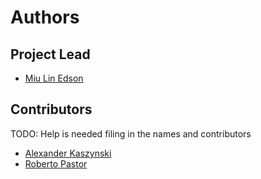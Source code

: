 # Authors

## Project Lead

* [Miu Lin Edson](https://github.com/ansys-medson)

## Contributors

TODO: Help is needed filing in the names and contributors

* [Alexander Kaszynski](https://github.com/akaszynski)
* [Roberto Pastor](https://github.com/RobPasMue)

